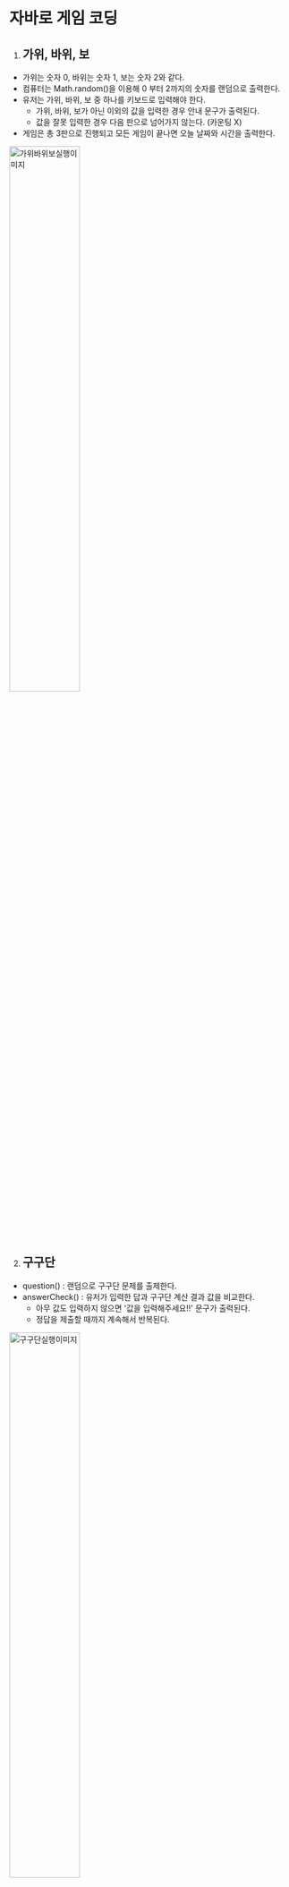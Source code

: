 # 자바로 게임 코딩

1. ## 가위, 바위, 보

- 가위는 숫자 0, 바위는 숫자 1, 보는 숫자 2와 같다.
- 컴퓨터는 Math.random()을 이용해 0 부터 2까지의 숫자를 랜덤으로 출력한다.
- 유저는 가위, 바위, 보 중 하나를 키보드로 입력해야 한다.
  - 가위, 바위, 보가 아닌 이외의 값을 입력한 경우 안내 문구가 출력된다.
  - 값을 잘못 입력한 경우 다음 판으로 넘어가지 않는다. (카운팅 X)
- 게임은 총 3판으로 진행되고 모든 게임이 끝나면 오늘 날짜와 시간을 출력한다.
<img src="https://user-images.githubusercontent.com/47530310/57128298-ec330280-6dcd-11e9-8f62-eeb40063a5f4.PNG" alt="가위바위보실행이미지" width="50%">

2. ## 구구단

- question() : 랜덤으로 구구단 문제를 출제한다.
- answerCheck() : 유저가 입력한 답과 구구단 계산 결과 값을 비교한다.
  - 아무 값도 입력하지 않으면 '값을 입력해주세요!!' 문구가 출력된다.
  - 정답을 제출할 때까지 계속해서 반복된다.
<img src="https://user-images.githubusercontent.com/47530310/57128719-484a5680-6dcf-11e9-88a4-2cf2804e18a5.PNG" alt="구구단실행이미지" width="50%">

3. ## 숫자 야구 게임
- 컴퓨터가 랜덤으로 숫자 3개를 출력하면, 유저가 이 숫자를 모두 맞추는 게임이다.
- 숫자뿐 아니라 위치까지 정확히 맞춰야 한다.
  - 숫자만 맞춘 경우 ball++;
  - 숫자와 위치를 맞춘 경우 strike++;
- 게임이 진행될 때마다 게임 횟수가 카운팅된다. count++;
- 게임 횟수가 5번 초과할 때까지 유저가 strike를 3개 얻지 못하면 COM WIN!
- 게임 횟수 5번 이내에 유저가 Strike를 3개 획득하면 USER WINE!
- comPlay() : 1부터 9까지의 중복되지 않은 숫자 3개를 랜덤으로 출력한다.
  - num1, num2, num3
- userPlay() : 유저가 1부터 9까지의 중복되지 않은 숫자 3개를 콤마로 구분하여 입력해야 한다.
  - 정규표현식으로 유효성 체크 : String regExp = "^[1-9]+,[1-9]+,[1-9]$";
<img src="https://user-images.githubusercontent.com/47530310/57343797-b4d2a600-717f-11e9-8770-b16074d44e39.png" alt="숫자야구게임실행이미지" width="50%">

3. ## 행멘 게임
- 영어 단어 맞추기 게임으로 글자 수만큼 ‘□’ 도형이 출력된다.
- 유저에게는 총 4번의 기회가 주어진다.
  - 알파벳 이외의 값을 입력한 경우 기회는 차감되지 않는다.
- prepare() : 영어단어가 입력된 파일을 읽어 들여 게임을 준비한다.
- test() : 읽어 들인 파일에서 랜덤으로 영어 단어 하나를 선택해 문제를 낸다.
  - wordsList.get(key); 
- answer() : 유저가 입력한 알파벳이 영어 단어에 포함되어 있으면 해당 자리를 알려준다.
  - 대/소문자 구분 없이 입력받을 수 있다. 
  - buffer.replace(index, index + 1, alphabet); 
<img src="https://user-images.githubusercontent.com/47530310/57595633-3449e600-7581-11e9-9909-bddd48b2a0ce.png" alt="행멘게임실행이미지" width="50%">

4. ## Swing을 이용한 계산기
- 사칙연산이 가능한 계산기이며, 값은 소수점 두자리까지 표기된다.
  - 소수점 첫째 자리가 0인 경우 소수점은 표기되지 않는다. [ DecimalFormat 이용 ]
- createCal() : 계산기 레이아웃 구성
- class InputAction : 계산기 버튼 클릭 시 연산 시작
- isNumber() : 버튼값이 숫자인지 아닌지 확인
- actionPerformed() : 숫자키 다음 연산키를 눌러야지만 Arraylist에 숫자가 저장된다.
  - 맨 처음 연산키가 입력되면 아무것도 저장되지 않는다.
- addParentheses() : 계산식에 곱셈 또는 나눗셈이 포함된 경우 createParentheses() 실행
- createParentheses() : 괄호 자동 삽입
- chageNotation() : 중위 표기법을 후위 표기법으로 변경
- calculate() : 연산자에 따라 연산한 후 중간 계산 값이 있는 경우 temp에 저장
<img src="https://user-images.githubusercontent.com/47530310/58395263-45ffb300-8082-11e9-9f05-b07222ffe7e0.PNG" alt="계산기실행이미지" width="50%">

